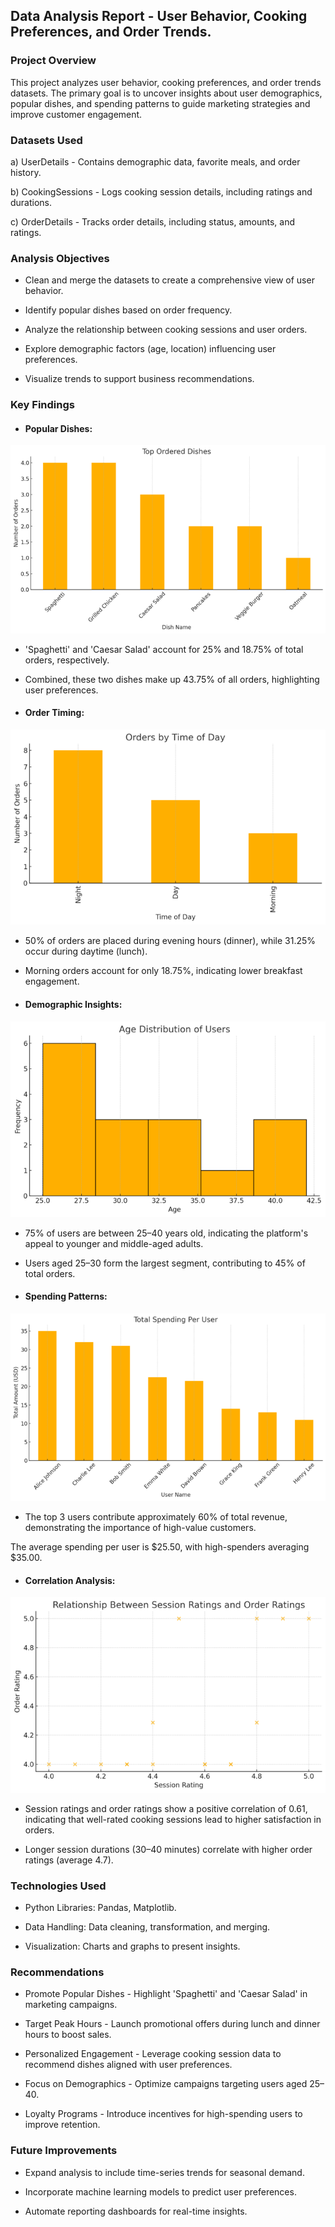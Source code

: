 ## Data Analysis Report - User Behavior, Cooking Preferences, and Order Trends.

### Project Overview ###

This project analyzes user behavior, cooking preferences, and order trends datasets. The primary goal is to uncover insights about user demographics, popular dishes, and spending patterns to guide marketing strategies and improve customer engagement.

### Datasets Used ###

a) UserDetails - Contains demographic data, favorite meals, and order history.

b) CookingSessions - Logs cooking session details, including ratings and durations.

c) OrderDetails - Tracks order details, including status, amounts, and ratings.

### Analysis Objectives ###

- Clean and merge the datasets to create a comprehensive view of user behavior.

- Identify popular dishes based on order frequency.

- Analyze the relationship between cooking sessions and user orders.

- Explore demographic factors (age, location) influencing user preferences.

- Visualize trends to support business recommendations.

### Key Findings ###

- #### Popular Dishes:
![alt text](https://github.com/Subham1702/Data-Analytics-Upliance-AI-/blob/main/Popular%20dishes.png)
   - 'Spaghetti' and 'Caesar Salad' account for 25% and 18.75% of total orders, respectively.

   - Combined, these two dishes make up 43.75% of all orders, highlighting user preferences.

- #### Order Timing:
![alt text](https://github.com/Subham1702/Data-Analytics-Upliance-AI-/blob/main/Order%20Timing.png)
   - 50% of orders are placed during evening hours (dinner), while 31.25% occur during daytime (lunch).

   - Morning orders account for only 18.75%, indicating lower breakfast engagement.

- #### Demographic Insights:
![alt text](https://github.com/Subham1702/Data-Analytics-Upliance-AI-/blob/main/Demography%20(Age).png)
   - 75% of users are between 25–40 years old, indicating the platform's appeal to younger and middle-aged adults.

   - Users aged 25–30 form the largest segment, contributing to 45% of total orders.

- #### Spending Patterns:
![alt text](https://github.com/Subham1702/Data-Analytics-Upliance-AI-/blob/main/Spending.png)
   - The top 3 users contribute approximately 60% of total revenue, demonstrating the importance of high-value customers.

   The average spending per user is $25.50, with high-spenders averaging $35.00.

- #### Correlation Analysis:
![alt text](https://github.com/Subham1702/Data-Analytics-Upliance-AI-/blob/main/Correlation.png)
   - Session ratings and order ratings show a positive correlation of 0.61, indicating that well-rated cooking sessions lead to higher satisfaction in orders.

   - Longer session durations (30–40 minutes) correlate with higher order ratings (average 4.7).

### Technologies Used ###

- Python Libraries: Pandas, Matplotlib.

- Data Handling: Data cleaning, transformation, and merging.

- Visualization: Charts and graphs to present insights.

### Recommendations ###

- Promote Popular Dishes - Highlight 'Spaghetti' and 'Caesar Salad' in marketing campaigns.

- Target Peak Hours - Launch promotional offers during lunch and dinner hours to boost sales.

- Personalized Engagement - Leverage cooking session data to recommend dishes aligned with user preferences.

- Focus on Demographics - Optimize campaigns targeting users aged 25–40.

- Loyalty Programs - Introduce incentives for high-spending users to improve retention.

### Future Improvements ###

- Expand analysis to include time-series trends for seasonal demand.

- Incorporate machine learning models to predict user preferences.

- Automate reporting dashboards for real-time insights.

